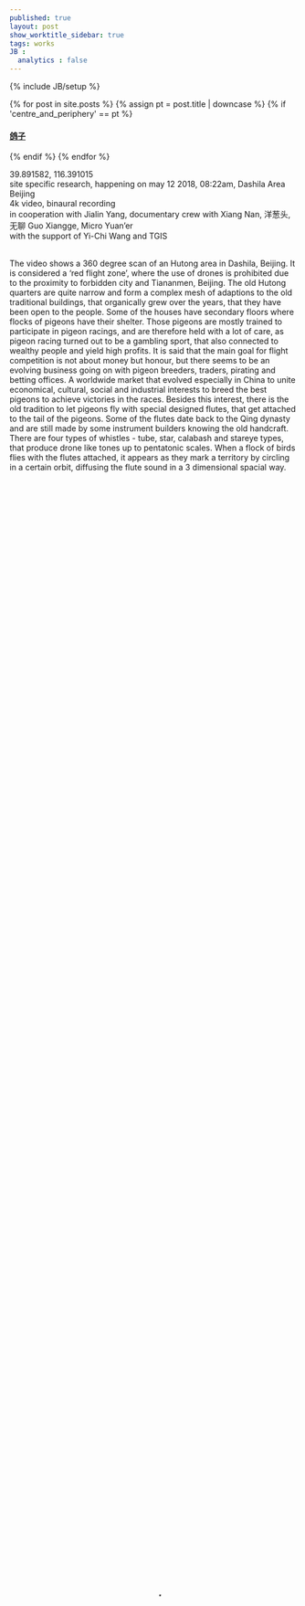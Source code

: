 ```yaml
---
published: true
layout: post
show_worktitle_sidebar: true
tags: works
JB :
  analytics : false
---
```


{% include JB/setup %}


{% for post in site.posts %}
	{% assign pt = post.title | downcase %}
	{% if 'centre_and_periphery' == pt %}
<h4><a href="{{ BASE_PATH }}{{ post.url }}">鸽子</a></h4>
	{% endif %}
{% endfor %}

<p>
39.891582, 116.391015<br />
site specific research, happening on may 12 2018, 08:22am, Dashila Area Beijing<br />
4k video, binaural recording<br />
in cooperation with Jialin Yang, documentary crew with Xiang Nan, 洋葱头, 无聊 Guo Xiangge, Micro Yuan’er<br />
with the support of Yi-Chi Wang and TGIS
<br /><br />

The video shows a 360 degree scan of an Hutong area in Dashila, Beijing. It is considered a ‘red flight zone’, where the use of drones is prohibited due to the proximity to forbidden city and Tiananmen, Beijing. 
The old Hutong quarters are quite narrow and form a complex mesh of adaptions to the old traditional buildings, that organically grew over the years, that they have been open to the people. Some of the houses have secondary floors where flocks of pigeons have their shelter. Those pigeons are mostly trained to participate in pigeon racings, and are therefore held with a lot of care, as pigeon racing turned out to be a gambling sport, that also connected to wealthy people and yield high profits. It is said that the main goal for flight competition is not about money but honour, but there seems to be an evolving business going on with pigeon breeders, traders, pirating and betting offices. A worldwide market that evolved especially in China to unite economical, cultural, social and industrial interests to breed the best pigeons to achieve victories in the races. 
Besides this interest, there is the old tradition to let pigeons fly with special designed flutes, that get attached to the tail of the pigeons. Some of the flutes date back to the Qing dynasty and are still made by some instrument builders knowing the old handcraft. There are four types of whistles - tube, star, calabash and stareye types, that produce drone like tones up to pentatonic scales. When a flock of birds flies with the flutes attached, it appears as they mark a territory by circling in a certain orbit, diffusing the flute sound in a 3 dimensional spacial way.

<br /><br />

<video preload="metadata" viewmode="scale-to-fit" poster="{{ site.url }}/images/pigeons_small.jpg" width="100%" height="100%" controls>
  <source src="{{ site.url }}/images/pigeons_small.mp4" type="video/mp4">
</video>

<img src="{{ site.url }}/images/pigeon_wing_smaller.jpg" alt="image">
<p></p>
<img src="{{ site.url }}/images/pigeon_pipe_smaller.jpg" alt="image">
<p></p>
<img src="{{ site.url }}/images/pigeon_drawing_smaller.jpg" alt="image">
<p></p>


{% comment %}
<font color="grey">(c)<br /></font>
{% endcomment %}

